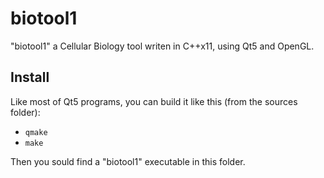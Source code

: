 # biotool1

"biotool1" a Cellular Biology tool writen in C++x11, using Qt5 and OpenGL.

## Install
Like most of Qt5 programs, you can build it like this (from the sources folder):

* `qmake`
* `make`

Then you sould find a "biotool1" executable in this folder.
